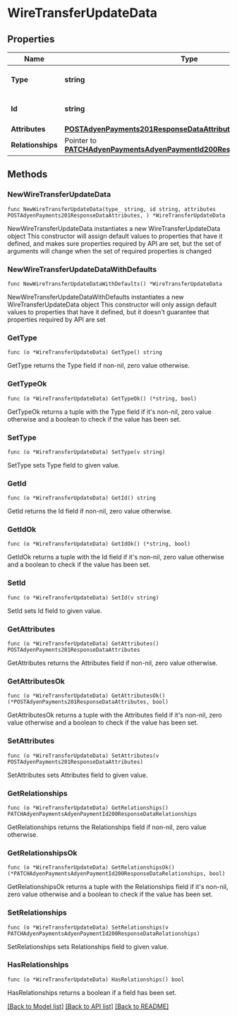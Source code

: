 # WireTransferUpdateData

## Properties

Name | Type | Description | Notes
------------ | ------------- | ------------- | -------------
**Type** | **string** | The resource&#39;s type | [default to "wire_transfers"]
**Id** | **string** | The resource&#39;s id | 
**Attributes** | [**POSTAdyenPayments201ResponseDataAttributes**](POSTAdyenPayments201ResponseDataAttributes.md) |  | 
**Relationships** | Pointer to [**PATCHAdyenPaymentsAdyenPaymentId200ResponseDataRelationships**](PATCHAdyenPaymentsAdyenPaymentId200ResponseDataRelationships.md) |  | [optional] 

## Methods

### NewWireTransferUpdateData

`func NewWireTransferUpdateData(type_ string, id string, attributes POSTAdyenPayments201ResponseDataAttributes, ) *WireTransferUpdateData`

NewWireTransferUpdateData instantiates a new WireTransferUpdateData object
This constructor will assign default values to properties that have it defined,
and makes sure properties required by API are set, but the set of arguments
will change when the set of required properties is changed

### NewWireTransferUpdateDataWithDefaults

`func NewWireTransferUpdateDataWithDefaults() *WireTransferUpdateData`

NewWireTransferUpdateDataWithDefaults instantiates a new WireTransferUpdateData object
This constructor will only assign default values to properties that have it defined,
but it doesn't guarantee that properties required by API are set

### GetType

`func (o *WireTransferUpdateData) GetType() string`

GetType returns the Type field if non-nil, zero value otherwise.

### GetTypeOk

`func (o *WireTransferUpdateData) GetTypeOk() (*string, bool)`

GetTypeOk returns a tuple with the Type field if it's non-nil, zero value otherwise
and a boolean to check if the value has been set.

### SetType

`func (o *WireTransferUpdateData) SetType(v string)`

SetType sets Type field to given value.


### GetId

`func (o *WireTransferUpdateData) GetId() string`

GetId returns the Id field if non-nil, zero value otherwise.

### GetIdOk

`func (o *WireTransferUpdateData) GetIdOk() (*string, bool)`

GetIdOk returns a tuple with the Id field if it's non-nil, zero value otherwise
and a boolean to check if the value has been set.

### SetId

`func (o *WireTransferUpdateData) SetId(v string)`

SetId sets Id field to given value.


### GetAttributes

`func (o *WireTransferUpdateData) GetAttributes() POSTAdyenPayments201ResponseDataAttributes`

GetAttributes returns the Attributes field if non-nil, zero value otherwise.

### GetAttributesOk

`func (o *WireTransferUpdateData) GetAttributesOk() (*POSTAdyenPayments201ResponseDataAttributes, bool)`

GetAttributesOk returns a tuple with the Attributes field if it's non-nil, zero value otherwise
and a boolean to check if the value has been set.

### SetAttributes

`func (o *WireTransferUpdateData) SetAttributes(v POSTAdyenPayments201ResponseDataAttributes)`

SetAttributes sets Attributes field to given value.


### GetRelationships

`func (o *WireTransferUpdateData) GetRelationships() PATCHAdyenPaymentsAdyenPaymentId200ResponseDataRelationships`

GetRelationships returns the Relationships field if non-nil, zero value otherwise.

### GetRelationshipsOk

`func (o *WireTransferUpdateData) GetRelationshipsOk() (*PATCHAdyenPaymentsAdyenPaymentId200ResponseDataRelationships, bool)`

GetRelationshipsOk returns a tuple with the Relationships field if it's non-nil, zero value otherwise
and a boolean to check if the value has been set.

### SetRelationships

`func (o *WireTransferUpdateData) SetRelationships(v PATCHAdyenPaymentsAdyenPaymentId200ResponseDataRelationships)`

SetRelationships sets Relationships field to given value.

### HasRelationships

`func (o *WireTransferUpdateData) HasRelationships() bool`

HasRelationships returns a boolean if a field has been set.


[[Back to Model list]](../README.md#documentation-for-models) [[Back to API list]](../README.md#documentation-for-api-endpoints) [[Back to README]](../README.md)


